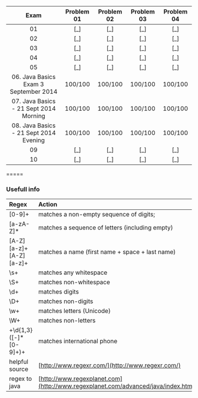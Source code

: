 |Exam|Problem 01|Problem 02|Problem 03|Problem 04|
|:--:|:--------:|:--------:|:--------:|:--------:|
|01|[_]|[_]|[_]|[_]|
|02|[_]|[_]|[_]|[_]|
|03|[_]|[_]|[_]|[_]|
|04|[_]|[_]|[_]|[_]|
|05|[_]|[_]|[_]|[_]|
|06. Java Basics Exam 3 September 2014|100/100|100/100|100/100|100/100|
|07. Java Basics - 21 Sept 2014 Morning|100/100|100/100|100/100|100/100|
|08. Java Basics - 21 Sept 2014 Evening|100/100|100/100|100/100|100/100|
|09|[_]|[_]|[_]|[_]|
|10|[_]|[_]|[_]|[_]|

=====

### Usefull info
|Regex|Action|
|:--|:---|
|[0-9]+ |matches a non-empty sequence of digits;|
|[a-zA-Z]* |matches a sequence of letters (including empty)|
|[A-Z][a-z]+[A-Z][a-z]+ |matches a name (first name + space + last name)|
|\s+ |matches any whitespace|
|\S+ |matches non-whitespace|
|\d+ |matches digits|
|\D+ |matches non-digits|
|\w+ |matches letters (Unicode)|
|\W+ |matches non-letters|
|\+\d{1,3}([-]*[0-9]+)+ |matches international phone|
|helpful source|[http://www.regexr.com/](http://www.regexr.com/)|
|regex to java|[http://www.regexplanet.com](http://www.regexplanet.com/advanced/java/index.html)|
